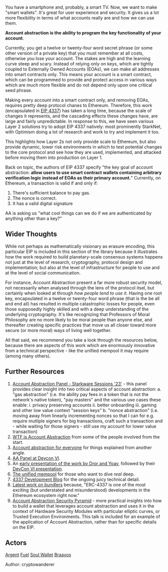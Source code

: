 You have a smartphone and, probably, a smart TV. Now, we want to make "smart wallets". It's great for user experience and security. It gives us a lot more flexibility in terms of what accounts really are and how we can use them.

**Account abstraction is the ability to program the key functionality of your account**.

Currently, you get a twelve or twenty-four word secret phrase (or some other version of a private key) that you must remember at all costs, otherwise you lose your account. The stakes are high and the learning curve steep and scary. Instead of relying only on keys, which are tightly coupled to Externally Owned Accounts (EOAs), we can make all addresses into smart contracts only. This means your account is a smart contract, which can be programmed to provide and protect access in various ways which are much more flexible and do not depend only upon one critical seed phrase.

Making every account into a smart contract only, and removing EOAs, requires pretty deep protocol chanes to Ethereum. Therefore, this work (encapsulated in [EIP 4337](https://ethereum-magicians.org/t/erc-4337-account-abstraction-via-entry-point-contract-specification/7160)) has taken a long time, because the scale of changes it represents, and the cascading effects these changes have, are large and fairly unpredictable. In response to this, we have seen various Layer 2 solutions try to adopt EIP 4337 natively: most prominently StarkNet, with Optimism doing a lot of research and work to try and implement it too.

This highlights how Layer 2s not only provide scale to Ethereum, but also provide dynamic, lower risk environments in which to test potential changes to the core protocol and see how they are used, implemented, and attacked before moving them into production on Layer 1.

Back on topic, the authors of EIP 4337 specify "the key goal of account abstraction: **allow users to use smart contract wallets containing arbitrary verification logic instead of EOAs as their primary account.**" Currently, on Ethereum, a transaction is valid if and only if:

1. There's sufficient balance to pay gas.  
2. The nonce is correct.  
3. It has a valid digital signature

AA is asking us "what cool things can we do if we are authenticated by anything other than a key?"

## Wider Thoughts

While not perhaps as mathematically visionary as erasure encoding, this particular EIP is included in this section of the library because it illustrates how the work required to build planetary-scale consensus systems happens not just at the level of research, cryptography, protocol design and implementation; but also at the level of infrastructure for people to use and at the level of social communication. 

For instance, Account Abstraction present a far more robust security model, not necessarily when analysed through the lens of the protocol itsel, but certainly when looked at through *how people tend to use it*. Having one root key, encapsulated in a twelve or twenty-four word phrase (that is the be all and end all) has resulted in multiple catastrophic losses for people, even those supposedly highly skilled and with a deep understanding of the underlying cryptography. It's like recognizing that Professors of Moral Philosophy are no more likely to be moral people than anyone else, and thereafter creating specific practices that move us all closer toward more secure (or more moral) ways of living well together.

All that said, we recommend you take a look through the resources below, because there are aspects of this work which are enormously innovative from a technical perspective - like the unified mempool it may require (among many others).

## Further Resources

1. [Account Abstraction Panel - Starkware Sessions '23'](https://www.youtube.com/watch?v=g7_4KxgARvI) - this panel provides clear insight into two critical aspects of account abstraction: 
		a. "gas abstraction" (i.e. the ability pay fees in a token that is not the network's native token), "pay masters" and the various use cases these enable:
		 i. privacy preserving accounts
		 ii. better onboarding
		 iii. gaming and other low value context "session keys"
		b. "nonce abstraction" (i.e. moving away from linearly incrementing nonces so that I can for e.g. require mutliple signers for big transactions, craft such a transaction and - while waiting for those signers - still use my account for lower value transaction)
2. [WTF is Account Abstraction](https://www.argent.xyz/blog/wtf-is-account-abstraction/) from some of the people involved from the start.
5. [Account abstraction for everyone](https://camiinthisthang.substack.com/p/account-abstraction-for-everyone) for things explained from another angle.
6. [AA Panel at Devcon VI](https://www.youtube.com/watch?v=WsZBymiyT-8).
7. An [early presentation of the work by Dror and Yoav](https://docs.google.com/presentation/d/1MN9V8mVTL3eIJfxqVCoOgc7UZje38ELijjOX5TZqJT0/edit#slide=id.p), followed by their [DevCon VI presentation](https://docs.google.com/presentation/d/1oBU9XhMPAMADw5I0G7AChE_NhanA0tKAlq7EtaLHkZU/edit#slide=id.p).
8. [The unified mempool](https://notes.ethereum.org/@yoav/unified-erc-4337-mempool) for those who want to dive *real* deep.
9. [4337 Development Blog](https://hackmd.io/@erc4337) for the ongoing juicy technical detail.
10. [Latest work on bundlers](https://twitter.com/johnrising_/status/1610801588783943681) because, "ERC-4337 is one of the most exciting (but understated and misunderstood) developments in the Ethereum ecosystem right now."
11. [Account Abstraction Security Pyramid](https://www.youtube.com/watch?v=FrxAdJYhSY8) - more practical insights into how to build a wallet that leverages account abstraction and uses it in the context of Hardware Security Modules with particular elliptic curves, or Trusted Execution Environments. This talk is included for an example of the application of Account Abstraction, rather than for specific details on the EIP.

## Actors

[Argent](https://www.argent.xyz/argent-x/)
[Fuel](https://www.fuel.network/)
[Soul Wallet](https://github.com/proofofsoulprotocol/soul-wallet-contract/blob/main/contracts/SmartWallet.sol)
[Braavos](https://braavos.app/)

Author: cryptowanderer